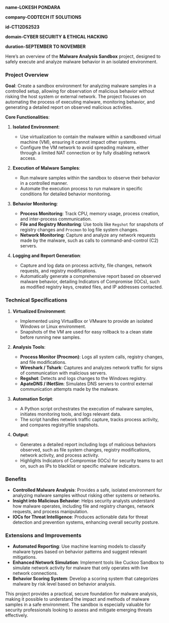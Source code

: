 **name-LOKESH PONDARA**

**company-CODTECH IT SOLUTIONS**

**id-CT12DS2523**

**domain-CYBER SECURITY & ETHICAL HACKING**

**duration-SEPTEMBER TO NOVEMBER**

Here’s an overview of the **Malware Analysis Sandbox** project, designed to safely execute and analyze malware behavior in an isolated environment.

### Project Overview

**Goal**: 
Create a sandbox environment for analyzing malware samples in a controlled setup, allowing for observation of malicious behavior without risking the host system or external network. The project focuses on automating the process of executing malware, monitoring behavior, and generating a detailed report on observed malicious activities.

**Core Functionalities**:
1. **Isolated Environment**:
   - Use virtualization to contain the malware within a sandboxed virtual machine (VM), ensuring it cannot impact other systems.
   - Configure the VM network to avoid spreading malware, either through a limited NAT connection or by fully disabling network access.

2. **Execution of Malware Samples**:
   - Run malware samples within the sandbox to observe their behavior in a controlled manner.
   - Automate the execution process to run malware in specific conditions for detailed behavior monitoring.

3. **Behavior Monitoring**:
   - **Process Monitoring**: Track CPU, memory usage, process creation, and inter-process communication.
   - **File and Registry Monitoring**: Use tools like `Regshot` for snapshots of registry changes and `Procmon` to log file system changes.
   - **Network Monitoring**: Capture and analyze any network requests made by the malware, such as calls to command-and-control (C2) servers.

4. **Logging and Report Generation**:
   - Capture and log data on process activity, file changes, network requests, and registry modifications.
   - Automatically generate a comprehensive report based on observed malware behavior, detailing Indicators of Compromise (IOCs), such as modified registry keys, created files, and IP addresses contacted.

### Technical Specifications

1. **Virtualized Environment**:
   - Implemented using VirtualBox or VMware to provide an isolated Windows or Linux environment.
   - Snapshots of the VM are used for easy rollback to a clean state before running new samples.

2. **Analysis Tools**:
   - **Process Monitor (Procmon)**: Logs all system calls, registry changes, and file modifications.
   - **Wireshark / Tshark**: Captures and analyzes network traffic for signs of communication with malicious servers.
   - **Regshot**: Detects and logs changes to the Windows registry.
   - **ApateDNS / INetSim**: Simulates DNS servers to control external communication attempts made by the malware.

3. **Automation Script**:
   - A Python script orchestrates the execution of malware samples, initiates monitoring tools, and logs relevant data.
   - The script handles network traffic capture, tracks process activity, and compares registry/file snapshots.

4. **Output**:
   - Generates a detailed report including logs of malicious behaviors observed, such as file system changes, registry modifications, network activity, and process activity.
   - Highlights Indicators of Compromise (IOCs) for security teams to act on, such as IPs to blacklist or specific malware indicators.

### Benefits

- **Controlled Malware Analysis**: Provides a safe, isolated environment for analyzing malware samples without risking other systems or networks.
- **Insight into Malicious Behavior**: Helps security analysts understand how malware operates, including file and registry changes, network requests, and process manipulation.
- **IOCs for Threat Intelligence**: Produces actionable data for threat detection and prevention systems, enhancing overall security posture.

### Extensions and Improvements

- **Automated Reporting**: Use machine learning models to classify malware types based on behavior patterns and suggest relevant mitigations.
- **Enhanced Network Simulation**: Implement tools like Cuckoo Sandbox to simulate network activity for malware that only operates with live network connections.
- **Behavior Scoring System**: Develop a scoring system that categorizes malware by risk level based on behavior analysis.

This project provides a practical, secure foundation for malware analysis, making it possible to understand the impact and methods of malware samples in a safe environment. The sandbox is especially valuable for security professionals looking to assess and mitigate emerging threats effectively.
